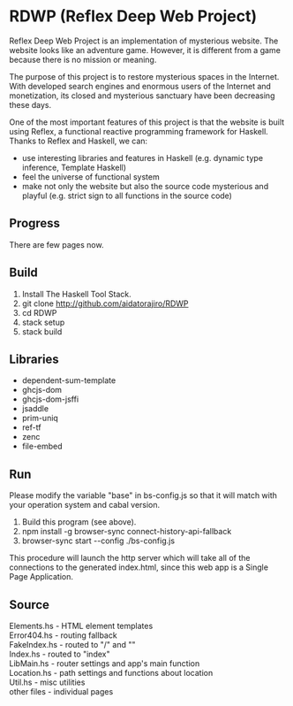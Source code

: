 # RDWP (Reflex Deep Web Project)

Reflex Deep Web Project is an implementation of mysterious website. The website looks like an adventure game. However, it is different from a game because there is no mission or meaning.

The purpose of this project is to restore mysterious spaces in the Internet. With developed search engines and enormous users of the Internet and monetization, its closed and mysterious sanctuary have been decreasing these days.

One of the most important features of this project is that the website is built using Reflex, a functional reactive programming framework for Haskell. Thanks to Reflex and Haskell, we can:
- use interesting libraries and features in Haskell (e.g. dynamic type inference, Template Haskell)
- feel the universe of functional system
- make not only the website but also the source code mysterious and playful (e.g. strict sign to all functions in the source code)

## Progress

There are few pages now.

## Build

1. Install The Haskell Tool Stack.
2. git clone http://github.com/aidatorajiro/RDWP
3. cd RDWP
4. stack setup
5. stack build

## Libraries
- dependent-sum-template
- ghcjs-dom
- ghcjs-dom-jsffi
- jsaddle
- prim-uniq
- ref-tf
- zenc
- file-embed

## Run

Please modify the variable "base" in bs-config.js so that it will match with your operation system and cabal version.

1. Build this program (see above).
2. npm install -g browser-sync connect-history-api-fallback
3. browser-sync start --config ./bs-config.js

This procedure will launch the http server which will take all of the connections to the generated index.html, since this web app is a Single Page Application.

## Source
Elements.hs - HTML element templates  
Error404.hs - routing fallback  
FakeIndex.hs - routed to "/" and ""  
Index.hs - routed to "index"  
LibMain.hs - router settings and app's main function  
Location.hs - path settings and functions about location  
Util.hs - misc utilities  
other files - individual pages